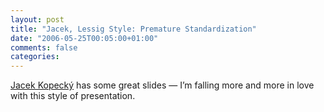 ```yaml
---
layout: post
title: "Jacek, Lessig Style: Premature Standardization"
date: "2006-05-25T00:05:00+01:00"
comments: false
categories: 
---
```


<p><a href="http://www.jacek.cz/blog/archives/000075.html">Jacek Kopecky&#769;</a> has some great slides &#8212; I&#8217;m falling more and more in love with this style of presentation.</p>


